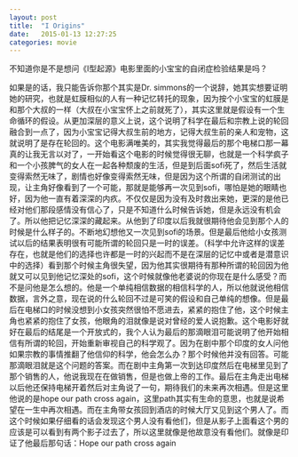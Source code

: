```yaml
---
layout: post
title:  "I Origins"
date:   2015-01-13 12:27:25
categories: movie
---
```


不知道你是不是想问《I型起源》电影里面的小宝宝的自闭症检验结果是吗？

如果是的话，我只能告诉你那个其实是Dr. simmons的一个说辞，她其实想要证明她的研究，也就是虹膜相似的人有一种记忆转托的现象，因为按个小宝宝的虹膜是和那个大叔的一样（大叔在小宝宝怀上之前就死了），其实这里就是假设有一个生命循环的假设。从更加深层的意义上说，这个说明了科学在最后和宗教上说的轮回融合到一点了，因为小宝宝记得大叔生前的地方，记得大叔生前的亲人和宠物，这就说明了是存在轮回的。这个电影满唯美的，其实我觉得最后的那个电梯口那一幕真的让我无言以对了，一开始看这个电影的时候觉得很无聊，也就是一个科学疯子和一个小孩脾气的女人在一起各种颓废的生活，但是到后面sofi死了，然后生活就变得索然无味了，剧情也好像变得索然无味，但是因为这个所谓的自闭测试的出现，让主角好像看到了一个可能，那就是能够再一次见到sofi，哪怕是她的眼睛也好，因为他一直有着深深的内疚。不仅仅是因为没有及时救出来她，更深的是他已经对他们那段感情没有信心了，只是不知道什么时候告诉她，但是永远没有机会了。所以他把记忆深深的藏起来。从他到了印度以后我就很期待他会见到那个人的时候是什么样子的。不断地幻想他又一次见到sofi的场景。但是最后他给小女孩测试以后的结果表明很有可能所谓的轮回只是一时的误差。（科学中允许这样的误差存在，也就是他们的选择也许都是一时的兴起而不是在深层的记忆中或者是潜意识中的选择）看到那个时候主角很失望，因为他其实很期待有那种所谓的轮回因为他就又可以见到他记忆深处的sofi，这个时候就像他老婆说的你现在是什么感受？而不是问他是怎么想的。他是一个单纯相信数据的相信科学的人，所以他就说他相信数据，言外之意，现在说的什么轮回不过是可笑的假设和自己单纯的想像。但是最后在电梯口的时候没想到小女孩突然很怕不愿进去，紧紧的抱住了他，这个时候主角也紧紧的抱住了女孩，他眼角的泪就像是说对曾经的爱人说抱歉。这个电影好就好在最后的结尾是一个开放式的，我个人认为最后的那滴眼泪可能说明了他开始相信有所谓的轮回，开始重新审视自己的科学观了。因为在剧中那个印度的女人问他如果宗教的事情推翻了他信仰的科学，他会怎么办？那个时候他并没有回答。可能那滴眼泪就是这个问题的答案。而在剧中主角第一次到达印度然后在电梯里见到了那个销售的人，他说我现在在做销售，但是也做上帝的工作。最后在主角走出电梯以后他还保持电梯开着然后对主角说了一句，期待我们的未来再次相遇。但是这里他说的是hope our path cross again，这里path其实有生命的意思，也就是说希望在一生中再次相遇。而在主角带女孩回到酒店的时候大厅又见到这个男人了。而这个时候如果仔细看的话会发现这个男人没有看他们，但是从影子上面看这个男的应该是可以看到有两个影子过去了，所以这里就像是他故意没有看他们。就像是印证了他最后那句话：Hope our path cross again

